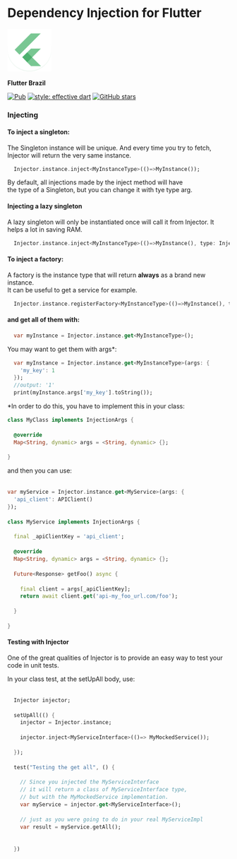 # Dependency Injection for Flutter

 <img src="https://github.com/flutterbrazil/dependency_injection_flutter/blob/master/res/flutter_brazil_icon.png?raw=true" width="100">

 **Flutter Brazil**

 [![Pub](https://img.shields.io/pub/v/dependency_injection_flutter)](https://pub.dev/packages/dependency_injection_flutter)
 [![style: effective dart](https://img.shields.io/badge/style-effective_dart-40c4ff.svg)](https://pub.dev/packages/effective_dart)
 [![GitHub stars](https://img.shields.io/github/stars/flutterbrazil/dependency_injection_flutter?style=social)](https://github.com/flutterbrazil/dependency_injection_flutter)


### Injecting

#### To inject a singleton:

The Singleton instance will be unique. And every time you try to fetch,  
Injector will return the very same instance.

```dart
  Injector.instance.inject<MyInstanceType>(()=>MyInstance());
```

By default, all injections made by the inject method will have  
the type of a Singleton, but you can change it with tye type arg.

#### Injecting a lazy singleton

A lazy singleton will only be instantiated once will call it from Injector.
It helps a lot in saving RAM.

```dart
  Injector.instance.inject<MyInstanceType>(()=>MyInstance(), type: InjectionType.lazySingleton);
```

#### To inject a factory:

A factory is the instance type that will return **always** as a brand new instance.  
It can be useful to get a service for example.

```dart
  Injector.instance.registerFactory<MyInstanceType>(()=>MyInstance(), type: InjectionType.factory);
```


####  and get all of them with:

```dart
  var myInstance = Injector.instance.get<MyInstanceType>();
```

You may want to get them with args*:

```dart
  var myInstance = Injector.instance.get<MyInstanceType>(args: {
    'my_key': 1
  });
  //output: '1'
  print(myInstance.args['my_key'].toString());
```

*In order to do this, you have to implement this in your class:

```dart
class MyClass implements InjectionArgs {
  
  @override
  Map<String, dynamic> args = <String, dynamic> {};
  
}
```

and then you can use:

```dart

var myService = Injector.instance.get<MyService>(args: {
  'api_client': APIClient()
});

class MyService implements InjectionArgs {
  
  final _apiClientKey = 'api_client';
  
  @override
  Map<String, dynamic> args = <String, dynamic> {};
  
  Future<Response> getFoo() async {
    
    final client = args[_apiClientKey];
    return await client.get('api-my_foo_url.com/foo');
    
  }
  
}
```

#### Testing with Injector

One of the great qualities of Injector is to provide an easy way to
test your code in unit tests.


In your class test, at the setUpAll body, use:

```dart

  Injector injector;

  setUpAll(() {
    injector = Injector.instance;
    
    injector.inject<MyServiceInterface>(()=> MyMockedService());
    
  });
  
  test("Testing the get all", () {
    
    // Since you injected the MyServiceInterface
    // it will return a class of MyServiceInterface type, 
    // but with the MyMockedService implementation.
    var myService = injector.get<MyServiceInterface>();
    
    // just as you were going to do in your real MyServiceImpl
    var result = myService.getAll();
    
    
  })
  
```
